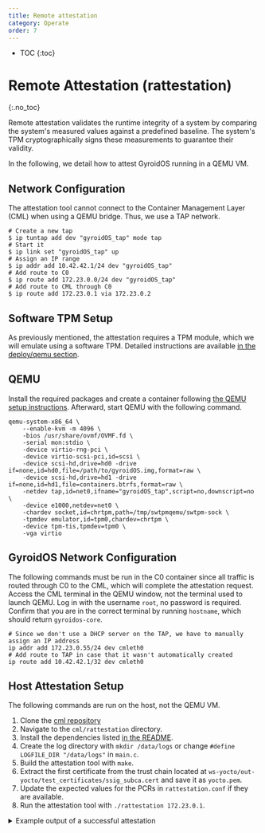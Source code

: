 ```yaml
---
title: Remote attestation
category: Operate
order: 7
---
```


- TOC
{:toc}

# Remote Attestation (rattestation)
{:.no_toc}

Remote attestation validates the runtime integrity of a system by comparing the system's measured values against a predefined baseline.
The system's TPM cryptographically signs these measurements to guarantee their validity.

In the following, we detail how to attest GyroidOS running in a QEMU VM.

## Network Configuration

The attestation tool cannot connect to the Container Management Layer (CML) when using a QEMU bridge.
Thus, we use a TAP network.

```
# Create a new tap
$ ip tuntap add dev "gyroidOS_tap" mode tap
# Start it
$ ip link set "gyroidOS_tap" up
# Assign an IP range
$ ip addr add 10.42.42.1/24 dev "gyroidOS_tap"
# Add route to C0
$ ip route add 172.23.0.0/24 dev "gyroidOS_tap"
# Add route to CML through C0
$ ip route add 172.23.0.1 via 172.23.0.2
```

## Software TPM Setup

As previously mentioned, the attestation requires a TPM module, which we will emulate using a software TPM.
Detailed instructions are available [in the deploy/qemu section](/deploy/qemu#use-tpm-emulation).

## QEMU

Install the required packages and create a container following [the QEMU setup instructions](/deploy/qemu).
Afterward, start QEMU with the following command.

```
qemu-system-x86_64 \
    --enable-kvm -m 4096 \
    -bios /usr/share/ovmf/OVMF.fd \
    -serial mon:stdio \
    -device virtio-rng-pci \
    -device virtio-scsi-pci,id=scsi \
    -device scsi-hd,drive=hd0 -drive if=none,id=hd0,file=/path/to/gyroidOS.img,format=raw \
    -device scsi-hd,drive=hd1 -drive if=none,id=hd1,file=containers.btrfs,format=raw \
    -netdev tap,id=net0,ifname="gyroidOS_tap",script=no,downscript=no \
    -device e1000,netdev=net0 \
    -chardev socket,id=chrtpm,path=/tmp/swtpmqemu/swtpm-sock \
    -tpmdev emulator,id=tpm0,chardev=chrtpm \
    -device tpm-tis,tpmdev=tpm0 \
    -vga virtio
```

## GyroidOS Network Configuration

The following commands must be run in the C0 container since all traffic is routed through C0 to the CML, which will complete the attestation request.
Access the CML terminal in the QEMU window, not the terminal used to launch QEMU.
Log in with the username `root`, no password is required.
Confirm that you are in the correct terminal by running `hostname`, which should return `gyroidos-core`.

```
# Since we don't use a DHCP server on the TAP, we have to manually assign an IP address
ip addr add 172.23.0.55/24 dev cmleth0
# Add route to TAP in case that it wasn't automatically created
ip route add 10.42.42.1/32 dev cmleth0
```


## Host Attestation Setup

The following commands are run on the host, not the QEMU VM.

1. Clone the [cml repository](https://github.com/gyroidos/cml/)
2. Navigate to the `cml/rattestation` directory.
3. Install the dependencies listed [in the README](https://github.com/glad-dev/cml/tree/kirkstone/rattestation#readme).
4. Create the log directory with `mkdir /data/logs` or change `#define LOGFILE_DIR "/data/logs"` in `main.c`.
5. Build the attestation tool with `make`.
6. Extract the first certificate from the trust chain located at `ws-yocto/out-yocto/test_certificates/ssig_subca.cert` and save it as `yocto.pem`.
7. Update the expected values for the PCRs in `rattestation.conf` if they are available.
8. Run the attestation tool with `./rattestation 172.23.0.1`.

<details markdown="0">
<summary style="display: list-item">Example output of a successful attestation</summary>

<pre>
2024-11-12T17:12:19.272396+0100 [70499] &lt;INFO&gt;  sock.c+251: Trying to open socket to node (host) 172.23.0.1 on service (port) 9505
2024-11-12T17:12:19.272450+0100 [70499] &lt;INFO&gt;  sock.c+217: Trying to connect to IPv4 address: 172.23.0.1 (172.23.0.1)
2024-11-12T17:12:19.273444+0100 [70499] &lt;INFO&gt;  sock.c+235: Successfully connected to 172.23.0.1
2024-11-12T17:12:19.273481+0100 [70499] &lt;DEBUG&gt; attestation.c+378: Sending attestation request to TPM2D on 172.23.0.1:9505
2024-11-12T17:12:19.273614+0100 [70499] &lt;INFO&gt;  attestation.c+383: Send message with size 14
2024-11-12T17:12:19.273680+0100 [70499] &lt;DEBUG&gt; attestation.c+384: Request with Nonce[8] ef 27 1a 34 4d b1 da 91
2024-11-12T17:12:19.273713+0100 [70499] &lt;DEBUG&gt; attestation.c+394: Register Response handler on sockfd=4
2024-11-12T17:12:19.316377+0100 [70499] &lt;INFO&gt;  attestation.c+78: Response contains quote (Length 121)
2024-11-12T17:12:19.316429+0100 [70499] &lt;DEBUG&gt; attestation.c+79: Quote[121] ff 54 43 47 80 18 00 22 00 0b cf 23 cf 63 a0 cb 59 d3 52 7e 0d a1 4a 75 9d 1b 05 dd d6 d1 7d a8 05 27 46 73 01 31 7d e1 00 91 00 08 ef 27 1a 34 4d b1 da 91 00 00 00 00 00 36 9e f2 7d c8 4e 62 58 9c 2f b2 01 59 b6 fc 9d 1c 87 05 67 00 00 00 01 00 0b 03 ff 0f 00 00 20 e7 51 38 ab 44 6e ce b9 42 92 a7 c1 c3 ea a1 5a 88 f6 8d 8b 6f 44 3f a8 e6 d5 f7 58 c0 7e 9f f1
2024-11-12T17:12:19.316459+0100 [70499] &lt;DEBUG&gt; attestation.c+87: Response contains signature (Length 262)
2024-11-12T17:12:19.316503+0100 [70499] &lt;DEBUG&gt; attestation.c+88: Signature[262] 00 14 00 0b 01 00 88 79 bf c0 5c 2e 54 9f ad 3d 5c 39 7a a7 c0 f9 45 1a 2d 9a d0 43 42 ed a8 9b 8e c9 05 3f 34 78 59 8d 63 c5 5c 80 eb bc bc 84 2a 23 38 16 7e 55 69 73 f0 81 44 ff 1c 62 08 23 62 0e 35 f3 ad cd 0a ce e7 79 44 c6 2d 0d b2 1f 34 c3 1d 58 e6 17 de a8 81 8a f4 9a 8a 2c 24 a5 39 b5 11 9b be 0e ec f3 c7 97 18 ff e3 dd a3 b0 db 17 fd a3 0c e6 66 df 3a 89 aa 90 42 1e b0 d3 45 89 c5 c0 0d db 0f 98 4b 86 f0 5c 45 21 87 48 2e 26 e3 f0 95 c5 24 5a 48 9c fc bb 54 65 24 8c 74 86 09 7c aa c4 9c 06 66 31 54 cc 7d e2 1e 28 6c 5f 78 7f b2 97 15 5d d1 cf 0d db b1 52 ae 54 29 2e a3 d4 3a 30 11 f5 ad 6c d9 9c 3a db ad a6 58 0b df 85 dd 3b 57 ef 75 ac 0b 0f 10 20 ed d8 1e 83 b9 e6 2d ba 47 4a 5d ab 87 fa 5b 4c 3d fa c4 fe 4a 8a 0b b8 24 3f 98 e9 e4 30 66 1c a2 0d f7 26 6a 7c 32 86
2024-11-12T17:12:19.316532+0100 [70499] &lt;DEBUG&gt; attestation.c+99: Verifying Response...
2024-11-12T17:12:19.316571+0100 [70499] &lt;DEBUG&gt; attestation.c+100: Hash Algorithm: SHA256
2024-11-12T17:12:19.316631+0100 [70499] &lt;DEBUG&gt; attestation.c+144: PCR_0 VERIFICATION SUCCESSFUL[32] 2f 02 e9 ae e6 4b 7a 45 1c 25 74 fd bf bc 16 4e 74 14 6d 92 aa d5 84 21 73 e8 e5 01 79 cc 3f ff
2024-11-12T17:12:19.316682+0100 [70499] &lt;DEBUG&gt; attestation.c+144: PCR_1 VERIFICATION SUCCESSFUL[32] ed 00 d0 89 f6 07 aa 34 26 df 6e 2f 5b 42 59 b5 30 63 52 ed 93 e4 d9 24 df c6 2f a4 ab ac 07 f5
2024-11-12T17:12:19.316718+0100 [70499] &lt;DEBUG&gt; attestation.c+144: PCR_2 VERIFICATION SUCCESSFUL[32] 2b cd 47 c9 e0 dd 38 68 0e fc 33 07 69 13 af fd cf de 46 49 2b 23 e5 62 3b 2e a8 dc cd d9 02 0e
2024-11-12T17:12:19.316750+0100 [70499] &lt;DEBUG&gt; attestation.c+144: PCR_3 VERIFICATION SUCCESSFUL[32] 3d 45 8c fe 55 cc 03 ea 1f 44 3f 15 62 be ec 8d f5 1c 75 e1 4a 9f cf 9a 72 34 a1 3f 19 8e 79 69
2024-11-12T17:12:19.316782+0100 [70499] &lt;DEBUG&gt; attestation.c+144: PCR_4 VERIFICATION SUCCESSFUL[32] e4 3f b3 67 9d 46 dc 65 de ad 5c 8e 40 fd 92 59 e6 41 8b 4d 30 72 24 12 5d 8d a0 c7 b8 d4 c6 94
2024-11-12T17:12:19.316815+0100 [70499] &lt;DEBUG&gt; attestation.c+144: PCR_5 VERIFICATION SUCCESSFUL[32] db 06 01 db 51 3a e7 fc 76 70 50 b9 33 ac be f8 52 cb 2f 9f cd 45 22 80 a1 0e e4 80 94 de e9 0f
2024-11-12T17:12:19.316849+0100 [70499] &lt;DEBUG&gt; attestation.c+144: PCR_6 VERIFICATION SUCCESSFUL[32] 3d 45 8c fe 55 cc 03 ea 1f 44 3f 15 62 be ec 8d f5 1c 75 e1 4a 9f cf 9a 72 34 a1 3f 19 8e 79 69
2024-11-12T17:12:19.316890+0100 [70499] &lt;DEBUG&gt; attestation.c+144: PCR_7 VERIFICATION SUCCESSFUL[32] b5 71 0b f5 7d 25 62 3e 40 19 02 7d a1 16 82 1f a9 9f 5c 81 e9 e3 8b 87 67 1c c5 74 f9 28 14 39
2024-11-12T17:12:19.317065+0100 [70499] &lt;DEBUG&gt; attestation.c+144: PCR_8 VERIFICATION SUCCESSFUL[32] 00 00 00 00 00 00 00 00 00 00 00 00 00 00 00 00 00 00 00 00 00 00 00 00 00 00 00 00 00 00 00 00
2024-11-12T17:12:19.317114+0100 [70499] &lt;DEBUG&gt; attestation.c+144: PCR_9 VERIFICATION SUCCESSFUL[32] 00 00 00 00 00 00 00 00 00 00 00 00 00 00 00 00 00 00 00 00 00 00 00 00 00 00 00 00 00 00 00 00
2024-11-12T17:12:19.317160+0100 [70499] &lt;DEBUG&gt; attestation.c+144: PCR_10 VERIFICATION SUCCESSFUL[32] f5 96 04 d5 4e 85 c9 cb 2d f4 4f d7 cf 51 f8 c1 e1 82 49 9f 15 43 6f ec d8 9c cf 03 8f d9 cb 85
2024-11-12T17:12:19.317202+0100 [70499] &lt;DEBUG&gt; attestation.c+144: PCR_11 VERIFICATION SUCCESSFUL[32] 12 f3 b8 1e 9a 04 d0 40 dd 1d 3c dc 3c a3 c1 6a d5 e1 b3 fa 17 85 4e 4b ad 68 02 f9 6d 3e 3f 0e
2024-11-12T17:12:19.317284+0100 [70499] &lt;DEBUG&gt; attestation.c+165: Nonce sent[8] ef 27 1a 34 4d b1 da 91
2024-11-12T17:12:19.317318+0100 [70499] &lt;DEBUG&gt; attestation.c+166: Nonce rcvd[8] ef 27 1a 34 4d b1 da 91
2024-11-12T17:12:19.317352+0100 [70499] &lt;DEBUG&gt; attestation.c+172: Nonce VERIFICATION SUCCESSFUL
2024-11-12T17:12:19.319118+0100 [70499] &lt;DEBUG&gt; ssl_util.c+1708: Hash algo: SHA256
2024-11-12T17:12:19.319473+0100 [70499] &lt;DEBUG&gt; ssl_util.c+1053: Verifying signature with OpenSSL default padding scheme
2024-11-12T17:12:19.319513+0100 [70499] &lt;DEBUG&gt; ssl_util.c+1061: Signature successfully verified
2024-11-12T17:12:19.319580+0100 [70499] &lt;INFO&gt;  attestation.c+195: VERIFY QUOTE SIGNATURE SUCCESSFUL
2024-11-12T17:12:19.319630+0100 [70499] &lt;DEBUG&gt; attestation.c+199: Quote PCR Digest[32] e7 51 38 ab 44 6e ce b9 42 92 a7c1 c3 ea a1 5a 88 f6 8d 8b 6f 44 3f a8 e6 d5 f7 58 c0 7e 9f f1
2024-11-12T17:12:19.319679+0100 [70499] &lt;INFO&gt;  attestation.c+214: VERIFY AGGREGATED PCR SUCCESSFUL
2024-11-12T17:12:19.319714+0100 [70499] &lt;INFO&gt;  ima_verify.c+338: Verify IMA TPM PCR SUCCESSFUL
2024-11-12T17:12:19.319748+0100 [70499] &lt;INFO&gt;  container_verify.c+57: Verifying container /data/cml/operatingsystems/trustx-coreos-20241018121538/root.img
2024-11-12T17:12:19.319783+0100 [70499] &lt;INFO&gt;  container_verify.c+67: Verify container TPM PCR SUCCESSFUL
2024-11-12T17:12:19.319814+0100 [70499] &lt;WARN&gt;  container_verify.c+68: Verify container signatures not yet implemented
2024-11-12T17:12:19.319845+0100 [70499] &lt;DEBUG&gt; attestation.c+288: ---------------------------
2024-11-12T17:12:19.319876+0100 [70499] &lt;DEBUG&gt; attestation.c+289: REMOTE ATTESTATION: SUCCESSFUL
2024-11-12T17:12:19.319907+0100 [70499] &lt;DEBUG&gt; attestation.c+290: ---------------------------
2024-11-12T17:12:19.319940+0100 [70499] &lt;INFO&gt;  attestation.c+319: Handled response on connection 4
</pre>
</details>
